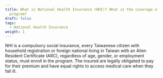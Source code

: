 ```yaml
---
title: What is National Health Insurance (NHI)? What is the coverage of the NHI
  program?
draft: false
tags:
  - National Health Insurance
weight: 1
---
```

NHI is a compulsory social insurance, every Taiwanese citizen with household registration or foreign national living in Taiwan with an Alien Resident Certificate (ARC), regardless of age, gender, or employment status, must enroll in the program. The insured are legally obligated to pay for their premium and have equal rights to access medical care when they fall ill.